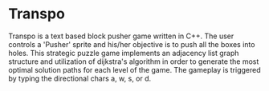 # Transpo
Transpo is a text based block pusher game written in C++. The user controls a 'Pusher' sprite and his/her objective is to push all the boxes into holes. This strategic puzzle game implements an adjacency list graph structure and utilization of dijkstra's algorithm in order to generate the most optimal solution paths for each level of the game. The gameplay is triggered by typing the directional chars a, w, s, or d.
